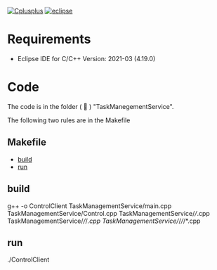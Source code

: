 [![Cplusplus](https://img.shields.io/badge/C%2B%2B-11-blue)](https://isocpp.org/)
[![eclipse](https://img.shields.io/badge/Eclipse-2020%E2%80%9112-orange)](https://www.eclipse.org) 


# Requirements

* Eclipse IDE for C/C++ Version: 2021-03 (4.19.0)

# Code

The code is in the folder ( 📁 ) "TaskManegementService". 


The following two rules are in the Makefile

## Makefile

- [build](#build)
- [run](#run)

## build

g++ -o ControlClient TaskManagementService/main.cpp TaskManagementService/Control.cpp TaskManagementService/*/*.cpp TaskManagementService/*/*/*.cpp TaskManagementService/*/*/*/*.cpp


## run

./ControlClient

